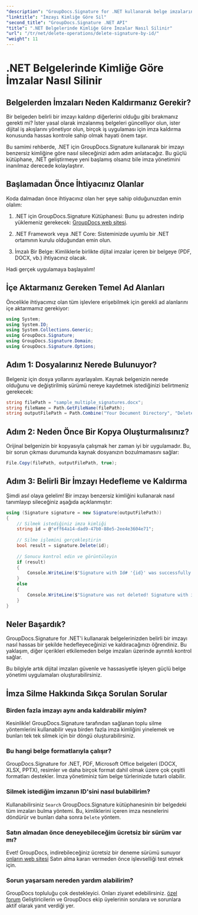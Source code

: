 ```yaml
---
"description": "GroupDocs.Signature for .NET kullanarak belge imzalarını kimliğe göre kolayca nasıl kaldıracağınızı öğrenin. Tam kod örnekleriyle adım adım kılavuz."
"linktitle": "İmzayı Kimliğe Göre Sil"
"second_title": "GroupDocs.Signature .NET API"
"title": ".NET Belgelerinde Kimliğe Göre İmzalar Nasıl Silinir"
"url": "/tr/net/delete-operations/delete-signature-by-id/"
"weight": 11
---
```


# .NET Belgelerinde Kimliğe Göre İmzalar Nasıl Silinir

## Belgelerden İmzaları Neden Kaldırmanız Gerekir?

Bir belgeden belirli bir imzayı kaldırıp diğerlerini olduğu gibi bırakmanız gerekti mi? İster yasal olarak imzalanmış belgeleri güncelliyor olun, ister dijital iş akışlarını yönetiyor olun, birçok iş uygulaması için imza kaldırma konusunda hassas kontrole sahip olmak hayati önem taşır.

Bu samimi rehberde, .NET için GroupDocs.Signature kullanarak bir imzayı benzersiz kimliğine göre nasıl sileceğinizi adım adım anlatacağız. Bu güçlü kütüphane, .NET geliştirmeye yeni başlamış olsanız bile imza yönetimini inanılmaz derecede kolaylaştırır.

## Başlamadan Önce İhtiyacınız Olanlar

Koda dalmadan önce ihtiyacınız olan her şeye sahip olduğunuzdan emin olalım:

1. .NET için GroupDocs.Signature Kütüphanesi: Bunu şu adresten indirip yüklemeniz gerekecek: [GroupDocs web sitesi](https://releases.groupdocs.com/signature/net/).

2. .NET Framework veya .NET Core: Sisteminizde uyumlu bir .NET ortamının kurulu olduğundan emin olun.

3. İmzalı Bir Belge: Kimliklerle birlikte dijital imzalar içeren bir belgeye (PDF, DOCX, vb.) ihtiyacınız olacak.

Hadi gerçek uygulamaya başlayalım!

## İçe Aktarmanız Gereken Temel Ad Alanları

Öncelikle ihtiyacımız olan tüm işlevlere erişebilmek için gerekli ad alanlarını içe aktarmamız gerekiyor:

```csharp
using System;
using System.IO;
using System.Collections.Generic;
using GroupDocs.Signature;
using GroupDocs.Signature.Domain;
using GroupDocs.Signature.Options;
```

## Adım 1: Dosyalarınız Nerede Bulunuyor?

Belgeniz için dosya yollarını ayarlayalım. Kaynak belgenizin nerede olduğunu ve değiştirilmiş sürümü nereye kaydetmek istediğinizi belirtmeniz gerekecek:

```csharp
string filePath = "sample_multiple_signatures.docx";
string fileName = Path.GetFileName(filePath);
string outputFilePath = Path.Combine("Your Document Directory", "DeleteById", fileName);
```

## Adım 2: Neden Önce Bir Kopya Oluşturmalısınız?

Orijinal belgenizin bir kopyasıyla çalışmak her zaman iyi bir uygulamadır. Bu, bir sorun çıkması durumunda kaynak dosyanızın bozulmamasını sağlar:

```csharp
File.Copy(filePath, outputFilePath, true);
```

## Adım 3: Belirli Bir İmzayı Hedefleme ve Kaldırma

Şimdi asıl olaya gelelim! Bir imzayı benzersiz kimliğini kullanarak nasıl tanımlayıp sileceğiniz aşağıda açıklanmıştır:

```csharp
using (Signature signature = new Signature(outputFilePath))
{
    // Silmek istediğiniz imza kimliği
    string id = @"eff64a14-dad9-47b0-88e5-2ee4e3604e71";
    
    // Silme işlemini gerçekleştirin
    bool result = signature.Delete(id);
    
    // Sonucu kontrol edin ve görüntüleyin
    if (result)
    {
        Console.WriteLine($"Signature with Id# '{id}' was successfully deleted from document ['{fileName}'].");
    }
    else
    {
        Console.WriteLine($"Signature was not deleted! Signature with id# '{id}' was not found in the document.");
    }
}
```

## Neler Başardık?

GroupDocs.Signature for .NET'i kullanarak belgelerinizden belirli bir imzayı nasıl hassas bir şekilde hedefleyeceğinizi ve kaldıracağınızı öğrendiniz. Bu yaklaşım, diğer içerikleri etkilemeden belge imzaları üzerinde ayrıntılı kontrol sağlar.

Bu bilgiyle artık dijital imzaları güvenle ve hassasiyetle işleyen güçlü belge yönetimi uygulamaları oluşturabilirsiniz.

## İmza Silme Hakkında Sıkça Sorulan Sorular

### Birden fazla imzayı aynı anda kaldırabilir miyim?

Kesinlikle! GroupDocs.Signature tarafından sağlanan toplu silme yöntemlerini kullanabilir veya birden fazla imza kimliğini yinelemek ve bunları tek tek silmek için bir döngü oluşturabilirsiniz.

### Bu hangi belge formatlarıyla çalışır?

GroupDocs.Signature for .NET, PDF, Microsoft Office belgeleri (DOCX, XLSX, PPTX), resimler ve daha birçok format dahil olmak üzere çok çeşitli formatları destekler. İmza yönetiminiz tüm belge türlerinizde tutarlı olabilir.

### Silmek istediğim imzanın ID'sini nasıl bulabilirim?

Kullanabilirsiniz `Search` GroupDocs.Signature kütüphanesinin bir belgedeki tüm imzaları bulma yöntemi. Bu, kimliklerini içeren imza nesnelerini döndürür ve bunları daha sonra `Delete` yöntem.

### Satın almadan önce deneyebileceğim ücretsiz bir sürüm var mı?

Evet! GroupDocs, indirebileceğiniz ücretsiz bir deneme sürümü sunuyor [onların web sitesi](https://releases.groupdocs.com/) Satın alma kararı vermeden önce işlevselliği test etmek için.

### Sorun yaşarsam nereden yardım alabilirim?

GroupDocs topluluğu çok destekleyici. Onları ziyaret edebilirsiniz. [özel forum](https://forum.groupdocs.com/c/signature/13) Geliştiricilerin ve GroupDocs ekip üyelerinin sorulara ve sorunlara aktif olarak yanıt verdiği yer.